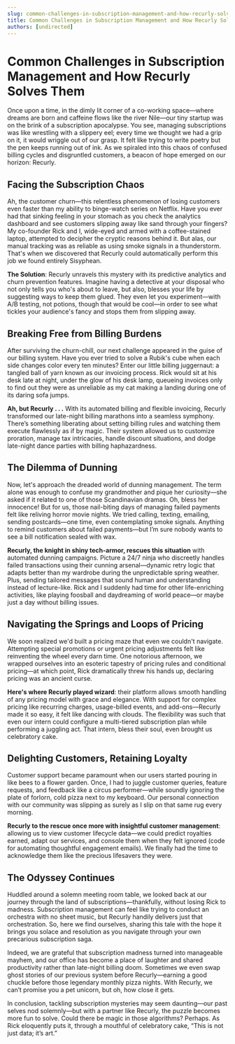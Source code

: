 ```yaml
---
slug: common-challenges-in-subscription-management-and-how-recurly-solves-them
title: Common Challenges in Subscription Management and How Recurly Solves Them
authors: [undirected]
---
```



# Common Challenges in Subscription Management and How Recurly Solves Them

Once upon a time, in the dimly lit corner of a co-working space—where dreams are born and caffeine flows like the river Nile—our tiny startup was on the brink of a subscription apocalypse. You see, managing subscriptions was like wrestling with a slippery eel; every time we thought we had a grip on it, it would wriggle out of our grasp. It felt like trying to write poetry but the pen keeps running out of ink. As we spiraled into this chaos of confused billing cycles and disgruntled customers, a beacon of hope emerged on our horizon: Recurly.

## Facing the Subscription Chaos

Ah, the customer churn—this relentless phenomenon of losing customers even faster than my ability to binge-watch series on Netflix. Have you ever had that sinking feeling in your stomach as you check the analytics dashboard and see customers slipping away like sand through your fingers? My co-founder Rick and I, wide-eyed and armed with a coffee-stained laptop, attempted to decipher the cryptic reasons behind it. But alas, our manual tracking was as reliable as using smoke signals in a thunderstorm. That's when we discovered that Recurly could automatically perform this job we found entirely Sisyphean.

**The Solution**: Recurly unravels this mystery with its predictive analytics and churn prevention features. Imagine having a detective at your disposal who not only tells you who's about to leave, but also, blesses your life by suggesting ways to keep them glued. They even let you experiment—with A/B testing, not potions, though that would be cool—in order to see what tickles your audience's fancy and stops them from slipping away.

## Breaking Free from Billing Burdens

After surviving the churn-chill, our next challenge appeared in the guise of our billing system. Have you ever tried to solve a Rubik's cube when each side changes color every ten minutes? Enter our little billing juggernaut: a tangled ball of yarn known as our invoicing process. Rick would sit at his desk late at night, under the glow of his desk lamp, queueing invoices only to find out they were as unreliable as my cat making a landing during one of its daring sofa jumps.

**Ah, but Recurly . . .** With its automated billing and flexible invoicing, Recurly transformed our late-night billing marathons into a seamless symphony. There’s something liberating about setting billing rules and watching them execute flawlessly as if by magic. Their system allowed us to customize proration, manage tax intricacies, handle discount situations, and dodge late-night dance parties with billing haphazardness.

## The Dilemma of Dunning

Now, let's approach the dreaded world of dunning management. The term alone was enough to confuse my grandmother and pique her curiosity—she asked if it related to one of those Scandinavian dramas. Oh, bless her innocence! But for us, those nail-biting days of managing failed payments felt like reliving horror movie nights. We tried calling, texting, emailing, sending postcards—one time, even contemplating smoke signals. Anything to remind customers about failed payments—but I’m sure nobody wants to see a bill notification sealed with wax.

**Recurly, the knight in shiny tech-armor, rescues this situation** with automated dunning campaigns. Picture a 24/7 ninja who discreetly handles failed transactions using their cunning arsenal—dynamic retry logic that adapts better than my wardrobe during the unpredictable spring weather. Plus, sending tailored messages that sound human and understanding instead of lecture-like. Rick and I suddenly had time for other life-enriching activities, like playing foosball and daydreaming of world peace—or maybe just a day without billing issues.

## Navigating the Springs and Loops of Pricing

We soon realized we'd built a pricing maze that even we couldn't navigate. Attempting special promotions or urgent pricing adjustments felt like reinventing the wheel every darn time. One notorious afternoon, we wrapped ourselves into an esoteric tapestry of pricing rules and conditional pricing—at which point, Rick dramatically threw his hands up, declaring pricing was an ancient curse.

**Here's where Recurly played wizard**: their platform allows smooth handling of any pricing model with grace and elegance. With support for complex pricing like recurring charges, usage-billed events, and add-ons—Recurly made it so easy, it felt like dancing with clouds. The flexibility was such that even our intern could configure a multi-tiered subscription plan while performing a juggling act. That intern, bless their soul, even brought us celebratory cake.

## Delighting Customers, Retaining Loyalty

Customer support became paramount when our users started pouring in like bees to a flower garden. Once, I had to juggle customer queries, feature requests, and feedback like a circus performer—while soundly ignoring the plate of forlorn, cold pizza next to my keyboard. Our personal connection with our community was slipping as surely as I slip on that same rug every morning.

**Recurly to the rescue once more with insightful customer management**: allowing us to view customer lifecycle data—we could predict royalties earned, adapt our services, and console them when they felt ignored (code for automating thoughtful engagement emails). We finally had the time to acknowledge them like the precious lifesavers they were.

## The Odyssey Continues

Huddled around a solemn meeting room table, we looked back at our journey through the land of subscriptions—thankfully, without losing Rick to madness. Subscription management can feel like trying to conduct an orchestra with no sheet music, but Recurly handily delivers just that orchestration. So, here we find ourselves, sharing this tale with the hope it brings you solace and resolution as you navigate through your own precarious subscription saga.

Indeed, we are grateful that subscription madness turned into manageable mayhem, and our office has become a place of laughter and shared productivity rather than late-night billing doom. Sometimes we even swap ghost stories of our previous system before Recurly—earning a good chuckle before those legendary monthly pizza nights. With Recurly, we can’t promise you a pet unicorn, but oh, how close it gets.

In conclusion, tackling subscription mysteries may seem daunting—our past selves nod solemnly—but with a partner like Recurly, the puzzle becomes more fun to solve. Could there be magic in those algorithms? Perhaps. As Rick eloquently puts it, through a mouthful of celebratory cake, “This is not just data; it’s art.”